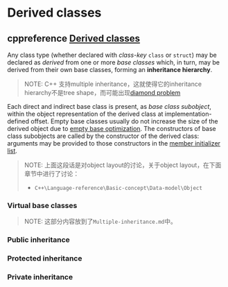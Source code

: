 # Derived classes



## cppreference [Derived classes](https://en.cppreference.com/w/cpp/language/derived_class)

Any class type (whether declared with *class-key* `class` or `struct`) may be declared as *derived* from one or more *base classes* which, in turn, may be derived from their own base classes, forming an **inheritance hierarchy**.

> NOTE: C++ 支持multiple inheritance，这就使得它的inheritance hierarchy不是tree shape，而可能出现[diamond problem](https://en.wikipedia.org/wiki/Diamond_problem) 

Each direct and indirect base class is present, as *base class subobject*, within the object representation of the derived class at implementation-defined offset. Empty base classes usually do not increase the size of the derived object due to [empty base optimization](https://en.cppreference.com/w/cpp/language/ebo). The constructors of base class subobjects are called by the constructor of the derived class: arguments may be provided to those constructors in the [member initializer list](https://en.cppreference.com/w/cpp/language/initializer_list).

> NOTE: 上面这段话是对object layout的讨论，关于object layout，在下面章节中进行了讨论：
>
> - `C++\Language-reference\Basic-concept\Data-model\Object`

### Virtual base classes

> NOTE: 这部分内容放到了`Multiple-inheritance.md`中。

### Public inheritance

### Protected inheritance

### Private inheritance